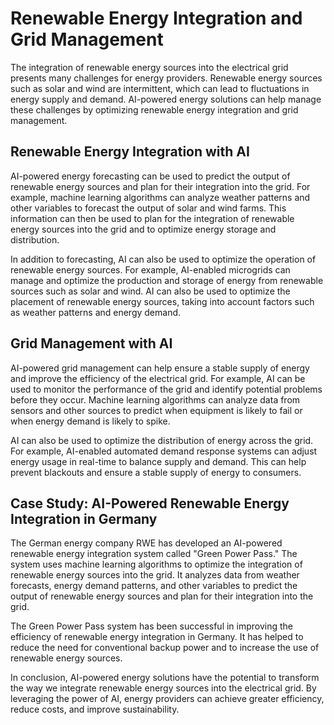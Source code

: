 Renewable Energy Integration and Grid Management
========================================================================================

The integration of renewable energy sources into the electrical grid presents many challenges for energy providers. Renewable energy sources such as solar and wind are intermittent, which can lead to fluctuations in energy supply and demand. AI-powered energy solutions can help manage these challenges by optimizing renewable energy integration and grid management.

Renewable Energy Integration with AI
------------------------------------

AI-powered energy forecasting can be used to predict the output of renewable energy sources and plan for their integration into the grid. For example, machine learning algorithms can analyze weather patterns and other variables to forecast the output of solar and wind farms. This information can then be used to plan for the integration of renewable energy sources into the grid and to optimize energy storage and distribution.

In addition to forecasting, AI can also be used to optimize the operation of renewable energy sources. For example, AI-enabled microgrids can manage and optimize the production and storage of energy from renewable sources such as solar and wind. AI can also be used to optimize the placement of renewable energy sources, taking into account factors such as weather patterns and energy demand.

Grid Management with AI
-----------------------

AI-powered grid management can help ensure a stable supply of energy and improve the efficiency of the electrical grid. For example, AI can be used to monitor the performance of the grid and identify potential problems before they occur. Machine learning algorithms can analyze data from sensors and other sources to predict when equipment is likely to fail or when energy demand is likely to spike.

AI can also be used to optimize the distribution of energy across the grid. For example, AI-enabled automated demand response systems can adjust energy usage in real-time to balance supply and demand. This can help prevent blackouts and ensure a stable supply of energy to consumers.

Case Study: AI-Powered Renewable Energy Integration in Germany
--------------------------------------------------------------

The German energy company RWE has developed an AI-powered renewable energy integration system called "Green Power Pass." The system uses machine learning algorithms to optimize the integration of renewable energy sources into the grid. It analyzes data from weather forecasts, energy demand patterns, and other variables to predict the output of renewable energy sources and plan for their integration into the grid.

The Green Power Pass system has been successful in improving the efficiency of renewable energy integration in Germany. It has helped to reduce the need for conventional backup power and to increase the use of renewable energy sources.

In conclusion, AI-powered energy solutions have the potential to transform the way we integrate renewable energy sources into the electrical grid. By leveraging the power of AI, energy providers can achieve greater efficiency, reduce costs, and improve sustainability.
